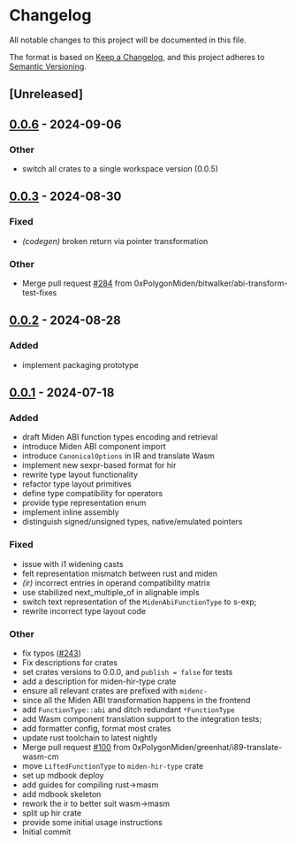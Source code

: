 # Changelog
All notable changes to this project will be documented in this file.

The format is based on [Keep a Changelog](https://keepachangelog.com/en/1.0.0/),
and this project adheres to [Semantic Versioning](https://semver.org/spec/v2.0.0.html).

## [Unreleased]

## [0.0.6](https://github.com/0xpolygonmiden/compiler/compare/midenc-hir-type-v0.0.5...midenc-hir-type-v0.0.6) - 2024-09-06

### Other
- switch all crates to a single workspace version (0.0.5)

## [0.0.3](https://github.com/0xPolygonMiden/compiler/compare/midenc-hir-type-v0.0.2...midenc-hir-type-v0.0.3) - 2024-08-30

### Fixed
- *(codegen)* broken return via pointer transformation

### Other
- Merge pull request [#284](https://github.com/0xPolygonMiden/compiler/pull/284) from 0xPolygonMiden/bitwalker/abi-transform-test-fixes

## [0.0.2](https://github.com/0xPolygonMiden/compiler/compare/midenc-hir-type-v0.0.1...midenc-hir-type-v0.0.2) - 2024-08-28

### Added
- implement packaging prototype

## [0.0.1](https://github.com/0xPolygonMiden/compiler/compare/midenc-hir-type-v0.0.0...midenc-hir-type-v0.0.1) - 2024-07-18

### Added
- draft Miden ABI function types encoding and retrieval
- introduce Miden ABI component import
- introduce `CanonicalOptions` in IR and translate Wasm
- implement new sexpr-based format for hir
- rewrite type layout functionality
- refactor type layout primitives
- define type compatibility for operators
- provide type representation enum
- implement inline assembly
- distinguish signed/unsigned types, native/emulated pointers

### Fixed
- issue with i1 widening casts
- felt representation mismatch between rust and miden
- *(ir)* incorrect entries in operand compatibility matrix
- use stabilized next_multiple_of in alignable impls
- switch text representation of the `MidenAbiFunctionType` to s-exp;
- rewrite incorrect type layout code

### Other
- fix typos ([#243](https://github.com/0xPolygonMiden/compiler/pull/243))
- Fix descriptions for crates
- set crates versions to 0.0.0, and `publish = false` for tests
- add a description for miden-hir-type crate
- ensure all relevant crates are prefixed with `midenc-`
- since all the Miden ABI transformation happens in the frontend
- add `FunctionType::abi` and ditch redundant `*FunctionType`
- add Wasm component translation support to the integration tests;
- add formatter config, format most crates
- update rust toolchain to latest nightly
- Merge pull request [#100](https://github.com/0xPolygonMiden/compiler/pull/100) from 0xPolygonMiden/greenhat/i89-translate-wasm-cm
- move `LiftedFunctionType` to `miden-hir-type` crate
- set up mdbook deploy
- add guides for compiling rust->masm
- add mdbook skeleton
- rework the ir to better suit wasm->masm
- split up hir crate
- provide some initial usage instructions
- Initial commit
